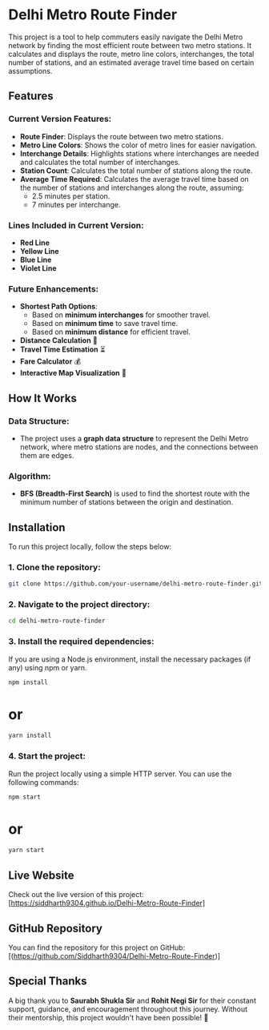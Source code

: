 # Delhi Metro Route Finder

This project is a tool to help commuters easily navigate the Delhi Metro network by finding the most efficient route between two metro stations. It calculates and displays the route, metro line colors, interchanges, the total number of stations, and an estimated average travel time based on certain assumptions.

## Features

### Current Version Features:
- **Route Finder**: Displays the route between two metro stations.
- **Metro Line Colors**: Shows the color of metro lines for easier navigation.
- **Interchange Details**: Highlights stations where interchanges are needed and calculates the total number of interchanges.
- **Station Count**: Calculates the total number of stations along the route.
- **Average Time Required**: Calculates the average travel time based on the number of stations and interchanges along the route, assuming:
  - 2.5 minutes per station.
  - 7 minutes per interchange.

### Lines Included in Current Version:
- **Red Line**
- **Yellow Line**
- **Blue Line**
- **Violet Line**

### Future Enhancements:
- **Shortest Path Options**:
  - Based on **minimum interchanges** for smoother travel.
  - Based on **minimum time** to save travel time.
  - Based on **minimum distance** for efficient travel.
- **Distance Calculation** 📏
- **Travel Time Estimation** ⏳
- **Fare Calculator** 💰
- **Interactive Map Visualization** 📍

## How It Works

### Data Structure:
- The project uses a **graph data structure** to represent the Delhi Metro network, where metro stations are nodes, and the connections between them are edges.

### Algorithm:
- **BFS (Breadth-First Search)** is used to find the shortest route with the minimum number of stations between the origin and destination.

## Installation

To run this project locally, follow the steps below:

### 1. Clone the repository:
```bash
git clone https://github.com/your-username/delhi-metro-route-finder.git
```

### 2. Navigate to the project directory:
```bash
cd delhi-metro-route-finder
```

### 3. Install the required dependencies:
If you are using a Node.js environment, install the necessary packages (if any) using npm or yarn.
```bash
npm install
```
# or
```bash
yarn install
```

### 4. Start the project:
Run the project locally using a simple HTTP server. You can use the following commands:

```bash
npm start
```
# or
```bash
yarn start
```

## Live Website

Check out the live version of this project: [https://siddharth9304.github.io/Delhi-Metro-Route-Finder]

## GitHub Repository

You can find the repository for this project on GitHub: [(https://github.com/Siddharth9304/Delhi-Metro-Route-Finder)]

## Special Thanks

A big thank you to **Saurabh Shukla Sir** and **Rohit Negi Sir** for their constant support, guidance, and encouragement throughout this journey. Without their mentorship, this project wouldn't have been possible! 🙏

